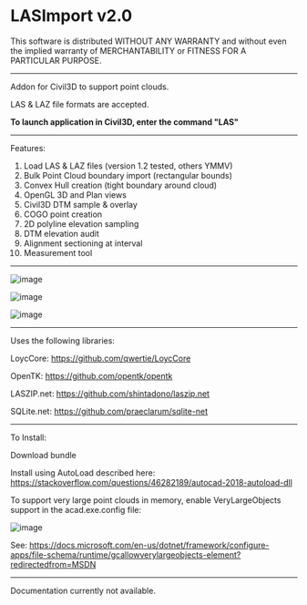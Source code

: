 # LASImport v2.0
This software is distributed WITHOUT ANY WARRANTY and without even the implied warranty of MERCHANTABILITY or FITNESS FOR A PARTICULAR PURPOSE.

------------------------------

Addon for Civil3D to support point clouds.

LAS & LAZ file formats are accepted.

<b>To launch application in Civil3D, enter the command "LAS"</b>

-----------------------

Features:
<ol>
  <li>
Load LAS & LAZ files (version 1.2 tested, others YMMV)
<li>
Bulk Point Cloud boundary import (rectangular bounds)
<li>
Convex Hull creation (tight boundary around cloud)
<li>
OpenGL 3D and Plan views
<li>
Civil3D DTM sample & overlay
<li>
COGO point creation
<li>
2D polyline elevation sampling
<li>
DTM elevation audit
<li>
Alignment sectioning at interval
<li>
Measurement tool
    </ol>

-----------------------

![image](https://user-images.githubusercontent.com/97759630/162006863-2498db21-96b2-4395-aaf3-ca7ca337d8d6.png)

![image](https://user-images.githubusercontent.com/97759630/162006907-a316d148-527e-45c7-aec8-0c144811540b.png)

![image](https://user-images.githubusercontent.com/97759630/162006944-11a50789-d99e-4578-9a6c-2827d9b6f68e.png)

-----------------------

Uses the following libraries:

  LoycCore: https://github.com/qwertie/LoycCore
  
  OpenTK: https://github.com/opentk/opentk
  
  LASZIP.net: https://github.com/shintadono/laszip.net
  
  SQLite.net: https://github.com/praeclarum/sqlite-net
  
 --------------------

To Install:

Download bundle

Install using AutoLoad described here: https://stackoverflow.com/questions/46282189/autocad-2018-autoload-dll

To support very large point clouds in memory, enable VeryLargeObjects support in the acad.exe.config file:

![image](https://user-images.githubusercontent.com/97759630/162004361-5e405aaf-3a76-4783-952e-27ec3106ce08.png)

See: https://docs.microsoft.com/en-us/dotnet/framework/configure-apps/file-schema/runtime/gcallowverylargeobjects-element?redirectedfrom=MSDN

--------------------

Documentation currently not available.




